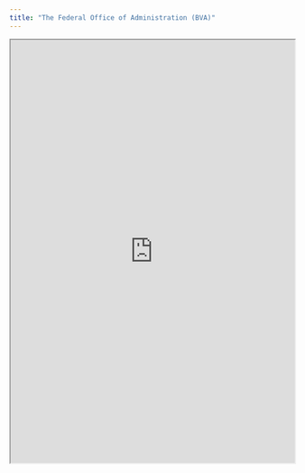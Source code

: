 ```yaml
---
title: "The Federal Office of Administration (BVA)"
---
```



<iframe height="750" width="100%" src="https://ewelton.github.io/ktest/wiki.html#The%20Federal%20Office%20of%20Administration%20(BVA)"></iframe>
